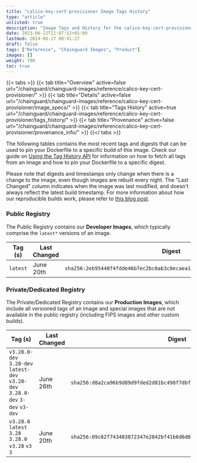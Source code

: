 ```yaml
---
title: "calico-key-cert-provisioner Image Tags History"
type: "article"
unlisted: true
description: "Image Tags and History for the calico-key-cert-provisioner Chainguard Image"
date: 2023-06-22T11:07:52+02:00
lastmod: 2024-06-27 00:41:27
draft: false
tags: ["Reference", "Chainguard Images", "Product"]
images: []
weight: 700
toc: true
---
```


{{< tabs >}}
{{< tab title="Overview" active=false url="/chainguard/chainguard-images/reference/calico-key-cert-provisioner/" >}}
{{< tab title="Details" active=false url="/chainguard/chainguard-images/reference/calico-key-cert-provisioner/image_specs/" >}}
{{< tab title="Tags History" active=true url="/chainguard/chainguard-images/reference/calico-key-cert-provisioner/tags_history/" >}}
{{< tab title="Provenance" active=false url="/chainguard/chainguard-images/reference/calico-key-cert-provisioner/provenance_info/" >}}
{{</ tabs >}}

The following tables contains the most recent tags and digests that can be used to pin your Dockerfile to a specific build of this image. Check our guide on [Using the Tag History API](/chainguard/chainguard-images/using-the-tag-history-api/) for information on how to fetch all tags from an image and how to pin your Dockerfile to a specific digest.

Please note that digests and timestamps only change when there is a change to the image, even though images are rebuilt every night. The "Last Changed" column indicates when the image was last modified, and doesn't always reflect the latest build timestamp. For more information about how our reproducible builds work, please refer to [this blog post](https://www.chainguard.dev/unchained/reproducing-chainguards-reproducible-image-builds).

### Public Registry
The Public Registry contains our **Developer Images**, which typically comprise the `latest*` versions of an image.

| Tag (s)   | Last Changed | Digest                                                                    |
|-----------|--------------|---------------------------------------------------------------------------|
|  `latest` | June 20th    | `sha256:2eb95440f4fdde46b7ec2bc6ab3c0ecaea162870d51d9d97b034c071a7297fd9` |


### Private/Dedicated Registry
The Private/Dedicated Registry contains our **Production Images**, which include all versioned tags of an image and special images that are not available in the public registry (including FIPS images and other custom builds).

| Tag (s)                                                                          | Last Changed | Digest                                                                    |
|----------------------------------------------------------------------------------|--------------|---------------------------------------------------------------------------|
|  `v3.28.0-dev` `3.28-dev` `latest-dev` `v3.28-dev` `3.28.0-dev` `3-dev` `v3-dev` | June 26th    | `sha256:d8a2ca96b9d89d9fded2d81bc498f7dbf703833b0cd61949a05342d5d271ea9e` |
|  `v3.28.0` `latest` `3.28` `3.28.0` `v3.28` `v3` `3`                             | June 20th    | `sha256:09c62f743483872347e2842bf41b6d6d63b3b4eb7111a44d664b7f9f5df03242` |

